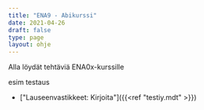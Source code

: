 ```yaml
---
title: "ENA9 - Abikurssi"
date: 2021-04-26
draft: false
type: page
layout: ohje
---
```


Alla löydät tehtäviä ENA0x-kurssille

esim testaus
* ["Lauseenvastikkeet: Kirjoita"]({{<ref "testiy.mdt" >}})